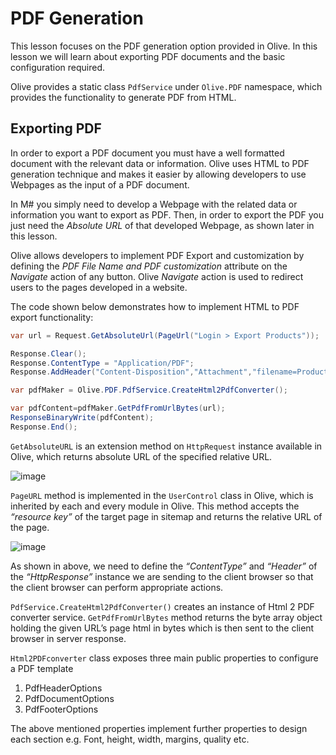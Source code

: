 # PDF Generation

This lesson focuses on the PDF generation option provided in Olive. In this lesson we will learn about exporting PDF documents and the basic configuration required.

Olive provides a static class `PdfService` under `Olive.PDF` namespace, which provides the functionality to generate PDF from HTML.

## Exporting PDF

In order to export a PDF document you must have a well formatted document with the relevant data or information. Olive uses HTML to PDF generation technique and makes it easier by allowing developers to use Webpages as the input of a PDF document.

In M# you simply need to develop a Webpage with the related data or information you want to export as PDF. Then, in order to export the PDF you just need the *Absolute URL* of that developed Webpage, as shown later in this lesson.

Olive allows developers to implement PDF Export and customization by defining the *PDF File Name and PDF customization* attribute on the *Navigate* action of any button. Olive *Navigate* action is used to redirect users to the pages developed in a website.

The code shown below demonstrates how to implement HTML to PDF export functionality:

```csharp
var url = Request.GetAbsoluteUrl(PageUrl("Login > Export Products"));

Response.Clear();
Response.ContentType = "Application/PDF";
Response.AddHeader("Content-Disposition","Attachment","filename=Products.pdf");

var pdfMaker = Olive.PDF.PdfService.CreateHtml2PdfConverter();

var pdfContent=pdfMaker.GetPdfFromUrlBytes(url);
ResponseBinaryWrite(pdfContent);
Response.End();
```

`GetAbsoluteURL` is an extension method on `HttpRequest` instance available in Olive, which returns absolute URL of the specified relative URL.

![image](https://user-images.githubusercontent.com/22152065/38164305-6c33bbd2-3517-11e8-8782-2bc4804cbe19.png)

`PageURL` method is implemented in the `UserControl` class in Olive, which is inherited by each and every module in Olive. This method accepts the *“resource key”* of the target page in sitemap and returns the relative URL of the page.

![image](https://user-images.githubusercontent.com/22152065/38164317-9f499654-3517-11e8-8248-b850528abcaf.png)

As shown in above, we need to define the *“ContentType”* and *“Header”* of the *“HttpResponse”* instance we are sending to the client browser so that the client browser can perform appropriate actions.

`PdfService.CreateHtml2PdfConverter()` creates an instance of Html 2 PDF converter service. `GetPdfFromUrlBytes` method returns the byte array object holding the given URL’s page html in bytes which is then sent to the client browser in server response.

`Html2PDFconverter` class exposes three main public properties to configure a PDF template

1) PdfHeaderOptions
2) PdfDocumentOptions
3) PdfFooterOptions

The above mentioned properties implement further properties to design each section e.g. Font, height, width, margins, quality etc.